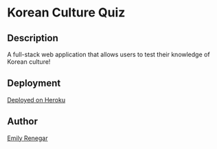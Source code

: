 # Korean Culture Quiz

## Description
A full-stack web application that allows users to test their knowledge of Korean culture!

## Deployment
[Deployed on Heroku](https://korean-culture-quiz.herokuapp.com/)

## Author
[Emily Renegar](https://github.com/egrenegar)
